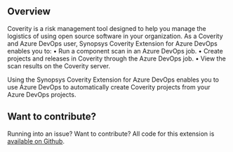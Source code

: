 ## Overview ##

Coverity is a risk management tool designed to help you manage the logistics of using open source software in your organization.  As a Coverity and Azure DevOps user, Synopsys Coverity Extension for Azure DevOps enables you to:
•	Run a component scan in an Azure DevOps job.
•	Create projects and releases in Coverity through the Azure DevOps job.
•	View the scan results on the Coverity server.

Using the Synopsys Coverity Extension for Azure DevOps enables you to use Azure DevOps to automatically create Coverity projects from your Azure DevOps projects.

## Want to contribute? ##

Running into an issue? Want to contribute? All code for this extension is [available on Github](https://github.com/blackducksoftware/synopsys-coverity-azure-devops).  
